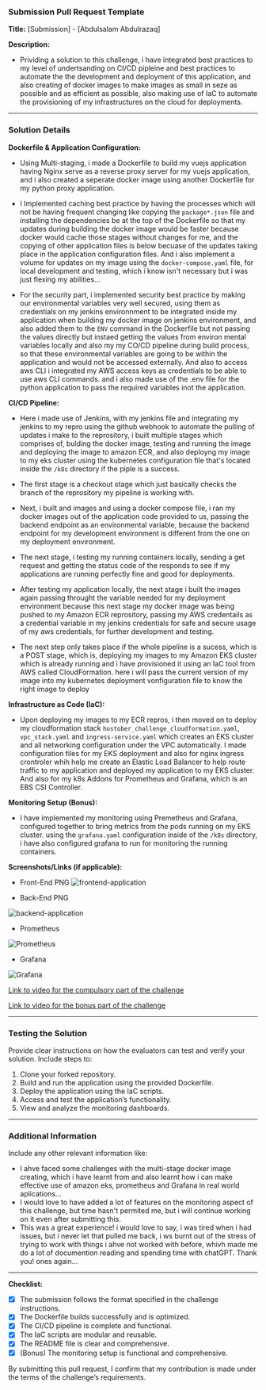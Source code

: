 ### Submission Pull Request Template

**Title:** [Submission] - [Abdulsalam Abdulrazaq]

**Description:**

- Prividing a solution to this challenge, i have integrated best practices to my level of undertsanding on CI/CD pipleine and best practices to automate the the development and deployment of this application, and also creating of docker images to make images as small in seze as possible and as efficient as possible, also making use of IaC to automate the provisioning of my infrastructures on the cloud for deployments.

---

### Solution Details

**Dockerfile & Application Configuration:**
- Using Multi-staging, i made a Dockerfile to build my vuejs application having Nginx serve as a reverse proxy server for my vuejs application, and i also created a seperate docker image using another Dockerfile for my python proxy application.

- I Implemented caching best practice by having the processes which will not be having frequent changing like copying the `package*.json` file and installing the dependencies be at the top of the Dockerfile so that my updates during building the docker image would be faster because docker would cache those stages without changes for me, and the copying of other application files is below becuase of the updates taking place in the application configuration files. And i also implement a volume for updates on my image using the `docker-compose.yaml` file, for local development and testing, which i know isn't necessary but i was just flexing my abilities...

- For the security part, i implemented security best practice by making our environmental variables very well secured, using them as credentials on my jenkins environnment to be integrated inside my application when building my docker image on jenkins environment, and also added them to the `ENV` command in the Dockerfile but not passing the values directly but instaed getting the values from environ mental variables locally and also my my CO/CD pipeline during build process, so that these environmental variables are going to be within the application and would not be accessed externally. And also to access aws CLI i integrated my AWS access keys as credentials to be able to use aws CLI commands. and i also made use of the .env file for the python application to pass the required variables inot the application.

**CI/CD Pipeline:**
- Here i made use of Jenkins, with my jenkins file and integrating my jenkins to my repro using the github webhook to automate the pulling of updates i make to the reprository, i built multiple stages which comprises of, bulding the docker image, testing and running the image and deploying the image to amazon ECR, and also deployng my image to my eks cluster using the kubernetes configuration file that's located inside the `/k8s` directory if the piple is a success.

- The first stage is a checkout stage which just basically checks the branch of the reprository my pipeline is working with.

- Next, i built and images and using a docker compose file, i ran my docker images out of the application code provided to us, passing the backend endpoint as an environmental variable, because the backend endpoint for my development environment is different from the one on my deployment environment.

- The next stage, i testing my running containers locally, sending a get request and getting the status code of the responds to see if my applications are running perfectly fine and good for deployments.

- After testing my application locally, the next stage i built the images again passing throught the variable needed for my deployment environment because this next stage my docker image was being pushed to my Amazon ECR reprository, passing my AWS credentails as a credential variable in my jenkins credentials for safe and secure usage of my aws credentials, for further development and testing.

- The next step only takes place if the whole pipeline is a sucess, which is a POST stage, which is, deploying my images to my Amazon EKS cluster which is already running and i have provisioned it using an IaC tool from AWS called CloudFormation. here i will pass the current version of my image into my kubernetes deployment vonfiguration file to know the right image to deploy

**Infrastructure as Code (IaC):**
- Upon deploying my images to my ECR repros, i then moved on to deploy my cloudformation stack `hostober_challenge_cloudformation.yaml`, `vpc_stack.yaml` and  `ingress-service.yaml`  which creates an EKS cluster and all networking configuration under the VPC automatically. I made configuration files for my EKS deployment and also for nginx ingress crontroler whih help me create an Elastic Load Balancer to help route traffic to my application and deployed my application to my EKS cluster. And also for my k8s Addons for Prometheus and Grafana, which is an EBS CSI Controller.

**Monitoring Setup (Bonus):**
- I have implemented my monitoring using Premetheus and Grafana, configured together to bring metrics from the pods running on my EKS cluster. using the `grafana.yaml` configuration inside of the `/k8s` directory, i have also configured grafana to run for monitoring the running containers.

**Screenshots/Links (if applicable):**
- Front-End PNG
![frontend-application](<Screenshot from 2023-11-06 22-10-09.png>)

- Back-End PNG

![backend-application](<Screenshot from 2023-11-06 22-10-29.png>)

- Prometheus

![Prometheus](<Screenshot from 2023-11-06 22-10-02.png>)

- Grafana 

![Grafana](<Screenshot from 2023-11-06 22-09-53.png>)

[Link to video for the compulsory part of the challenge](https://www.loom.com/share/9b62235061bf4f75950af2ea6ec5f439?sid=2e41f249-cb75-473e-a38d-baf6b5feb432)


[Link to video for the bonus part of the challenge](https://www.loom.com/share/32f7a886ddc940a9ba13e0bb8a481275?sid=671120ac-c4a2-4471-b206-e49b41f60437)





---

### Testing the Solution

Provide clear instructions on how the evaluators can test and verify your solution. Include steps to:

1. Clone your forked repository.
2. Build and run the application using the provided Dockerfile.
3. Deploy the application using the IaC scripts.
4. Access and test the application’s functionality.
5. View and analyze the monitoring dashboards.

---

### Additional Information

Include any other relevant information like:
- I ahve faced some challenges with the multi-stage docker image creating, which i have learnt from and also learnt how i can make effective use of amazon eks, prometheus and Grafana in real world aplications...
- I would love to have added a lot of features on the monitoring aspect of this challenge, but time hasn't permited me, but i will continue working on it even after submitting this.
- This was a great experience! i would love to say, i was tired when i had issues, but i never let that pulled me back, i ws burnt out of the stress of trying to work with things i ahve not worked with before, whivh made me do a lot of documention reading and spending time with chatGPT. Thank you! ones again...

---

**Checklist:**
- [x] The submission follows the format specified in the challenge instructions.
- [x] The Dockerfile builds successfully and is optimized.
- [x] The CI/CD pipeline is complete and functional.
- [x] The IaC scripts are modular and reusable.
- [x] The README file is clear and comprehensive.
- [x] (Bonus) The monitoring setup is functional and comprehensive.

By submitting this pull request, I confirm that my contribution is made under the terms of the challenge’s requirements.
